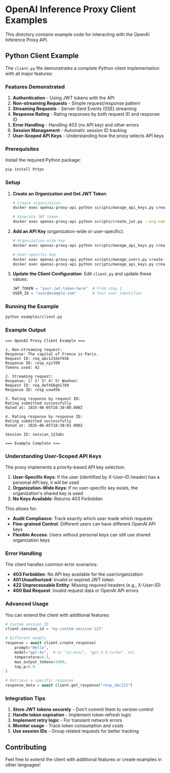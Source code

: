 # OpenAI Inference Proxy Client Examples

This directory contains example code for interacting with the OpenAI Inference Proxy API.

## Python Client Example

The `client.py` file demonstrates a complete Python client implementation with all major features:

### Features Demonstrated

1. **Authentication** - Using JWT tokens with the API
2. **Non-streaming Requests** - Simple request/response pattern
3. **Streaming Requests** - Server-Sent Events (SSE) streaming
4. **Response Rating** - Rating responses by both request ID and response ID
5. **Error Handling** - Handling 403 (no API key) and other errors
6. **Session Management** - Automatic session ID tracking
7. **User-Scoped API Keys** - Understanding how the proxy selects API keys

### Prerequisites

Install the required Python package:

```bash
pip install httpx
```

### Setup

1. **Create an Organization and Get JWT Token**:
   ```bash
   # Create organization
   docker exec openai-proxy-api python scripts/manage_api_keys.py create-org "My Organization"
   
   # Generate JWT token
   docker exec openai-proxy-api python scripts/create_jwt.py --org-name "My Organization" --org-id <org-id>
   ```

2. **Add an API Key** (organization-wide or user-specific):
   ```bash
   # Organization-wide key
   docker exec openai-proxy-api python scripts/manage_api_keys.py create-key <org-id> <openai-key>
   
   # User-specific key
   docker exec openai-proxy-api python scripts/manage_users.py create-user <org-id> "user@example.com"
   docker exec openai-proxy-api python scripts/manage_api_keys.py create-key <org-id> <openai-key> --user-id <user-internal-id>
   ```

3. **Update the Client Configuration**:
   Edit `client.py` and update these values:
   ```python
   JWT_TOKEN = "your-jwt-token-here"  # From step 1
   USER_ID = "user@example.com"       # Your user identifier
   ```

### Running the Example

```bash
python examples/client.py
```

### Example Output

```
=== OpenAI Proxy Client Example ===

1. Non-streaming request:
Response: The capital of France is Paris.
Request ID: req_abc123def456
Response ID: resp_xyz789
Tokens used: 42

2. Streaming request:
Response: 1! 2! 3! 4! 5! Woohoo!
Request ID: req_def456ghi789
Response ID: resp_uvw456

3. Rating response by request ID:
Rating submitted successfully
Rated at: 2025-06-05T18:30:00.000Z

4. Rating response by response ID:
Rating submitted successfully
Rated at: 2025-06-05T18:30:01.000Z

Session ID: session_123abc

=== Example Complete ===
```

### Understanding User-Scoped API Keys

The proxy implements a priority-based API key selection:

1. **User-Specific Keys**: If the user (identified by X-User-ID header) has a personal API key, it will be used
2. **Organization-Wide Keys**: If no user-specific key exists, the organization's shared key is used
3. **No Keys Available**: Returns 403 Forbidden

This allows for:
- **Audit Compliance**: Track exactly which user made which requests
- **Fine-grained Control**: Different users can have different OpenAI API keys
- **Flexible Access**: Users without personal keys can still use shared organization keys

### Error Handling

The client handles common error scenarios:

- **403 Forbidden**: No API key available for the user/organization
- **401 Unauthorized**: Invalid or expired JWT token
- **422 Unprocessable Entity**: Missing required headers (e.g., X-User-ID)
- **400 Bad Request**: Invalid request data or OpenAI API errors

### Advanced Usage

You can extend the client with additional features:

```python
# Custom session ID
client.session_id = "my-custom-session-123"

# Different models
response = await client.create_response(
    prompt="Hello",
    model="gpt-4o",  # or "o1-mini", "gpt-3.5-turbo", etc.
    temperature=0.5,
    max_output_tokens=1000,
    top_p=0.9
)

# Retrieve a specific response
response_data = await client.get_response("resp_abc123")
```

### Integration Tips

1. **Store JWT tokens securely** - Don't commit them to version control
2. **Handle token expiration** - Implement token refresh logic
3. **Implement retry logic** - For transient network errors
4. **Monitor usage** - Track token consumption and costs
5. **Use session IDs** - Group related requests for better tracking

## Contributing

Feel free to extend the client with additional features or create examples in other languages!
